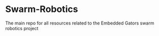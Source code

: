 # Swarm-Robotics
The main repo for all resources related to the Embedded Gators swarm robotics project
